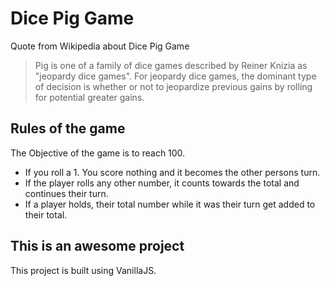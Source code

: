 # Dice Pig Game
Quote from Wikipedia about Dice Pig Game

>Pig is one of a family of dice games described by Reiner Knizia as "jeopardy dice games". For jeopardy dice games, the dominant type of decision is whether or not to jeopardize previous gains by rolling for potential greater gains.

## Rules of the game
The Objective of the game is to reach 100.
* If you roll a 1. You score nothing and it becomes the other persons turn.
* If the player rolls any other number, it counts towards the total and continues their turn.
* If a player holds, their total number while it was their turn get added to their total.

## This is an awesome project
This project is built using VanillaJS.
